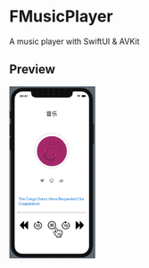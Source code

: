 # FMusicPlayer
A music player with SwiftUI & AVKit



## Preview 

<img src="https://github.com/Findaaron/FMusicPlayer/blob/master/FMusicPlayer.gif" alt="FMusicPlayer" style="zoom: 30%;" />

